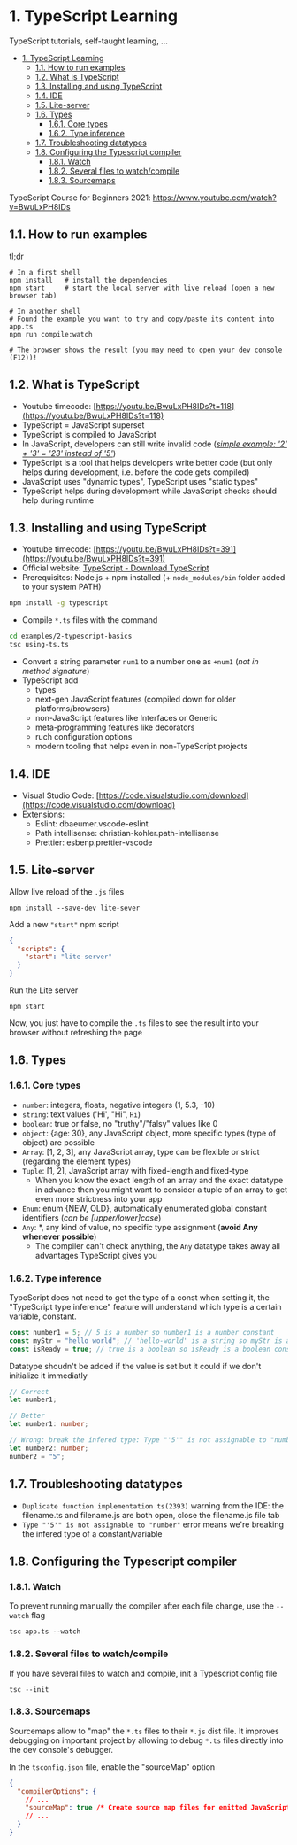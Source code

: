 # 1. TypeScript Learning

TypeScript tutorials, self-taught learning, ...

<!-- TOC -->

- [1. TypeScript Learning](#1-typescript-learning)
    - [1.1. How to run examples](#11-how-to-run-examples)
    - [1.2. What is TypeScript](#12-what-is-typescript)
    - [1.3. Installing and using TypeScript](#13-installing-and-using-typescript)
    - [1.4. IDE](#14-ide)
    - [1.5. Lite-server](#15-lite-server)
    - [1.6. Types](#16-types)
        - [1.6.1. Core types](#161-core-types)
        - [1.6.2. Type inference](#162-type-inference)
    - [1.7. Troubleshooting datatypes](#17-troubleshooting-datatypes)
    - [1.8. Configuring the Typescript compiler](#18-configuring-the-typescript-compiler)
        - [1.8.1. Watch](#181-watch)
        - [1.8.2. Several files to watch/compile](#182-several-files-to-watchcompile)
        - [1.8.3. Sourcemaps](#183-sourcemaps)

<!-- /TOC -->

TypeScript Course for Beginners 2021: https://www.youtube.com/watch?v=BwuLxPH8IDs

## 1.1. How to run examples

tl;dr

```shell
# In a first shell
npm install   # install the dependencies
npm start     # start the local server with live reload (open a new browser tab)

# In another shell
# Found the example you want to try and copy/paste its content into app.ts
npm run compile:watch

# The browser shows the result (you may need to open your dev console (F12))!
```

## 1.2. What is TypeScript

- Youtube timecode: [https://youtu.be/BwuLxPH8IDs?t=118](https://youtu.be/BwuLxPH8IDs?t=118)
- TypeScript = JavaScript superset
- TypeScript is compiled to JavaScript
- In JavaScript, developers can still write invalid code ([_simple example: '2' + '3' = '23' instead of '5'_](https://youtu.be/BwuLxPH8IDs?t=384))
- TypeScript is a tool that helps developers write better code (but only helps during development, i.e. before the code gets compiled)
- JavaScript uses "dynamic types", TypeScript uses "static types"
- TypeScript helps during development while JavaScript checks should help during runtime

## 1.3. Installing and using TypeScript

- Youtube timecode: [https://youtu.be/BwuLxPH8IDs?t=391](https://youtu.be/BwuLxPH8IDs?t=391)
- Official website: [TypeScript - Download TypeScript](https://www.TypeScriptlang.org/download)
- Prerequisites: Node.js + npm installed (+ `node_modules/bin` folder added to your system PATH)

```bash
npm install -g typescript
```

- Compile `*.ts` files with the command

```bash
cd examples/2-typescript-basics
tsc using-ts.ts
```

- Convert a string parameter `num1` to a number one as `+num1` (_not in method signature_)
- TypeScript add
  - types
  - next-gen JavaScript features (compiled down for older platforms/browsers)
  - non-JavaScript features like Interfaces or Generic
  - meta-programming features like decorators
  - ruch configuration options
  - modern tooling that helps even in non-TypeScript projects

## 1.4. IDE

- Visual Studio Code: [https://code.visualstudio.com/download](https://code.visualstudio.com/download)
- Extensions:
  - Eslint: dbaeumer.vscode-eslint
  - Path intellisense: christian-kohler.path-intellisense
  - Prettier: esbenp.prettier-vscode

## 1.5. Lite-server

Allow live reload of the `.js` files

```shell
npm install --save-dev lite-sever
```

Add a new `"start"` npm script

```json
{
  "scripts": {
    "start": "lite-server"
  }
}
```

Run the Lite server

```shell
npm start
```

Now, you just have to compile the `.ts` files to see the result into your browser without refreshing the page

## 1.6. Types

### 1.6.1. Core types

- `number`: integers, floats, negative integers (1, 5.3, -10)
- `string`: text values ('Hi', "Hi", `Hi`)
- `boolean`: true or false, no "truthy"/"falsy" values like 0
- `object`: {age: 30}, any JavaScript object, more specific types (type of object) are possible
- `Array`: [1, 2, 3], any JavaScript array, type can be flexible or strict (regarding the element types)
- `Tuple`: [1, 2], JavaScript array with fixed-length and fixed-type
  - When you know the exact length of an array and the exact datatype in advance then you might want to consider a tuple of an array to get even more strictness into your app
- `Enum`: enum {NEW, OLD}, automatically enumerated global constant identifiers (_can be [upper/lower]case_)
- `Any`: \*, any kind of value, no specific type assignment (**avoid Any whenever possible**)
  - The compiler can't check anything, the `Any` datatype takes away all advantages TypeScript gives you

### 1.6.2. Type inference

TypeScript does not need to get the type of a const when setting it, the "TypeScript type inference" feature will understand which type is a certain variable, constant.

```typescript
const number1 = 5; // 5 is a number so number1 is a number constant
const myStr = "hello world"; // 'hello-world' is a string so myStr is a string constant
const isReady = true; // true is a boolean so isReady is a boolean constant
```

Datatype shoudn't be added if the value is set but it could if we don't initialize it immediatly

```typescript
// Correct
let number1;

// Better
let number1: number;

// Wrong: break the infered type: Type "'5'" is not assignable to "number"
let number2: number;
number2 = "5";
```

## 1.7. Troubleshooting datatypes

- `Duplicate function implementation ts(2393)` warning from the IDE: the filename.ts and filename.js are both open, close the filename.js file tab
- `Type "'5'" is not assignable to "number"` error means we're breaking the infered type of a constant/variable

## 1.8. Configuring the Typescript compiler

### 1.8.1. Watch

To prevent running manually the compiler after each file change, use the `--watch` flag

```shell
tsc app.ts --watch
```

### 1.8.2. Several files to watch/compile

If you have several files to watch and compile, init a Typescript config file

```shell
tsc --init
```

### 1.8.3. Sourcemaps

Sourcemaps allow to "map" the `*.ts` files to their `*.js` dist file. It improves debugging on important project by allowing to debug `*.ts` files directly into the dev console's debugger.

In the `tsconfig.json` file, enable the "sourceMap" option

```json
{
  "compilerOptions": {
    // ...
    "sourceMap": true /* Create source map files for emitted JavaScript files. */
    // ...
  }
}
```
